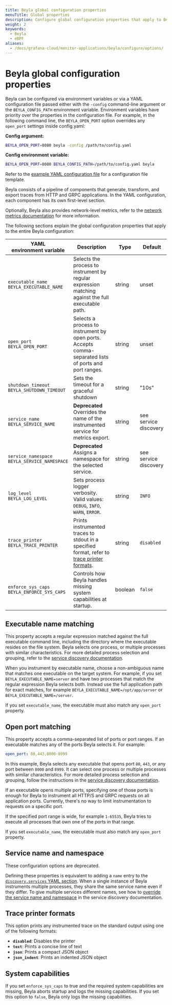 ```yaml
---
title: Beyla global configuration properties
menuTitle: Global properties
description: Configure global configuration properties that apply to Beyla core.
weight: 2
keywords:
  - Beyla
  - eBPF
aliases:
  - /docs/grafana-cloud/monitor-applications/beyla/configure/options/
---
```


<!-- vale Grafana.Paragraphs = NO -->

# Beyla global configuration properties

Beyla can be configured via environment variables or via a YAML configuration file passed either with the `-config` command-line argument or the `BEYLA_CONFIG_PATH` environment variable.
Environment variables have priority over the properties in the configuration file.
For example, in the following command line, the `BEYLA_OPEN_PORT` option overrides any `open_port` settings inside config.yaml:

**Config argument:**

```sh
BEYLA_OPEN_PORT=8080 beyla -config /path/to/config.yaml
```

**Config environment variable:**

```sh
BEYLA_OPEN_PORT=8080 BEYLA_CONFIG_PATH=/path/to/config.yaml beyla
```

Refer to the [example YAML configuration file](../example/) for a configuration file template.

Beyla consists of a pipeline of components that generate, transform, and export traces from HTTP and GRPC applications.
In the YAML configuration, each component has its own first-level section.

Optionally, Beyla also provides network-level metrics, refer to the [network metrics documentation](../../network/) for more information.

The following sections explain the global configuration properties that apply to the entire Beyla configuration:

| YAML<br>environment variable                     | Description                                                                                                           | Type    | Default               |
| ------------------------------------------------ | --------------------------------------------------------------------------------------------------------------------- | ------- | --------------------- |
| `executable_name`<br>`BEYLA_EXECUTABLE_NAME`     | Selects the process to instrument by regular expression matching against the full executable path.                    | string  | unset                 |
| `open_port`<br>`BEYLA_OPEN_PORT`                 | Selects a process to instrument by open ports. Accepts comma-separated lists of ports and port ranges.                | string  | unset                 |
| `shutdown_timeout`<br>`BEYLA_SHUTDOWN_TIMEOUT`   | Sets the timeout for a graceful shutdown                                                                              | string  | "10s"                 |
| `service_name`<br>`BEYLA_SERVICE_NAME`           | **Deprecated** Overrides the name of the instrumented service for metrics export.                                     | string  | see service discovery |
| `service_namespace`<br>`BEYLA_SERVICE_NAMESPACE` | **Deprecated** Assigns a namespace for the selected service.                                                          | string  | see service discovery |
| `log_level`<br>`BEYLA_LOG_LEVEL`                 | Sets process logger verbosity. Valid values: `DEBUG`, `INFO`, `WARN`, `ERROR`.                                        | string  | `INFO`                |
| `trace_printer`<br>`BEYLA_TRACE_PRINTER`         | Prints instrumented traces to stdout in a specified format, refer to [trace printer formats](#trace-printer-formats). | string  | `disabled`            |
| `enforce_sys_caps`<br>`BEYLA_ENFORCE_SYS_CAPS`   | Controls how Beyla handles missing system capabilities at startup.                                                    | boolean | `false`               |

## Executable name matching

This property accepts a regular expression matched against the full executable command line, including the directory where the executable resides on the file system.
Beyla selects one process, or multiple processes with similar characteristics.
For more detailed process selection and grouping, refer to the [service discovery documentation](../service-discovery/).

When you instrument by executable name, choose a non-ambiguous name that matches one executable on the target system.
For example, if you set `BEYLA_EXECUTABLE_NAME=server` and have two processes that match the regular expression Beyla selects both.
Instead use the full application path for exact matches, for example `BEYLA_EXECUTABLE_NAME=/opt/app/server` or `BEYLA_EXECUTABLE_NAME=/server`.

If you set `executable_name`, the executable must also match any `open_port` property.

## Open port matching

This property accepts a comma-separated list of ports or port ranges. If an executable matches any of the ports Beyla selects it. For example:

```yaml
open_port: 80,443,8000-8999
```

In this example, Beyla selects any executable that opens port `80`, `443`, or any port between `8000` and `8999`.
It can select one process or multiple processes with similar characteristics.
For more detailed process selection and grouping, follow the instructions in the [service discovery documentation](../service-discovery/).

If an executable opens multiple ports, specifying one of those ports is enough for Beyla to instrument all HTTP/S and GRPC requests on all application ports.
Currently, there's no way to limit instrumentation to requests on a specific port.

If the specified port range is wide, for example `1-65535`, Beyla tries to execute all processes that own one of the ports in that range.

If you set `executable_name`, the executable must also match any `open_port` property.

## Service name and namespace

These configuration options are deprecated.

Defining these properties is equivalent to adding a `name` entry to the [`discovery.services` YAML section](../service-discovery/).
When a single instance of Beyla instruments multiple processes, they share the same service name even if they differ.
To give multiple services different names, see how to [override the service name and namespace](../service-discovery/) in the service discovery documentation.

## Trace printer formats

This option prints any instrumented trace on the standard output using one of the following formats:

- **`disabled`**: Disables the printer
- **`text`**: Prints a concise line of text
- **`json`**: Prints a compact JSON object
- **`json_indent`**: Prints an indented JSON object

## System capabilities

If you set `enforce_sys_caps` to true and the required system capabilities are missing, Beyla aborts startup and logs the missing capabilities.
If you set this option to `false`, Beyla only logs the missing capabilities.
